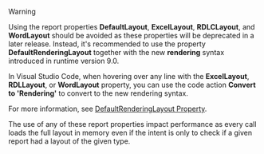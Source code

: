 > [!WARNING]  
> Using the report properties **DefaultLayout**, **ExcelLayout**, **RDLCLayout**, and **WordLayout** should be avoided as these properties will be deprecated in a later release. Instead, it's recommended to use the property **DefaultRenderingLayout** together with the new **rendering** syntax introduced in runtime version 9.0. 
> 
> In Visual Studio Code, when hovering over any line with the **ExcelLayout**, **RDLLayout**, or **WordLayout** property, you can use the code action **Convert to 'Rendering'** to convert to the new rendering syntax. 
>
> For more information, see [DefaultRenderingLayout Property](../properties/devenv-defaultrenderinglayout-property.md).
>
> The use of any of these report properties impact performance as every call loads the full layout in memory even if the intent is only to check if a given report had a layout of the given type. 